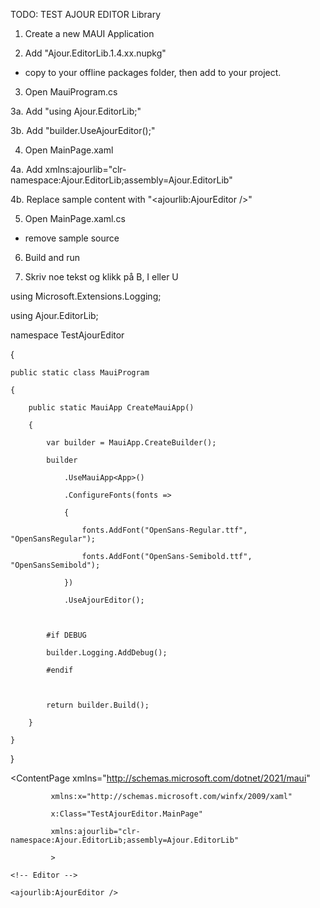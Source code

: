 TODO: TEST AJOUR EDITOR Library

1. Create a new MAUI Application

2. Add "Ajour.EditorLib.1.4.xx.nupkg"

- copy to your offline packages folder, then add to your project.

3. Open MauiProgram.cs

3a. Add "using Ajour.EditorLib;"

3b. Add "builder.UseAjourEditor();"

4. Open MainPage.xaml

4a. Add xmlns:ajourlib="clr-namespace:Ajour.EditorLib;assembly=Ajour.EditorLib"

4b. Replace sample content with "<ajourlib:AjourEditor />"

5. Open MainPage.xaml.cs

- remove sample source

6. Build and run

7. Skriv noe tekst og klikk på B, I eller U



using Microsoft.Extensions.Logging;

using Ajour.EditorLib;

namespace TestAjourEditor

{

    public static class MauiProgram

    {

        public static MauiApp CreateMauiApp()

        {

            var builder = MauiApp.CreateBuilder();

            builder

                .UseMauiApp<App>()

                .ConfigureFonts(fonts =>

                {

                    fonts.AddFont("OpenSans-Regular.ttf", "OpenSansRegular");

                    fonts.AddFont("OpenSans-Semibold.ttf", "OpenSansSemibold");

				})

				.UseAjourEditor();



            #if DEBUG

			builder.Logging.AddDebug();

            #endif



            return builder.Build();

        }

    }

}



<?xml version="1.0" encoding="utf-8" ?>

<ContentPage xmlns="http://schemas.microsoft.com/dotnet/2021/maui"

             xmlns:x="http://schemas.microsoft.com/winfx/2009/xaml"

             x:Class="TestAjourEditor.MainPage"

			 xmlns:ajourlib="clr-namespace:Ajour.EditorLib;assembly=Ajour.EditorLib"

			 >

	<!-- Editor -->

	<ajourlib:AjourEditor />

</ContentPage>

